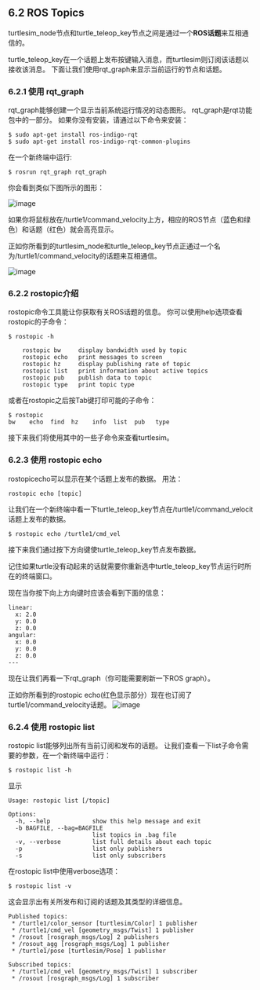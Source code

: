 ## 6.2 ROS Topics
turtlesim_node节点和turtle_teleop_key节点之间是通过一个**ROS话题**来互相通信的。

turtle_teleop_key在一个话题上发布按键输入消息，而turtlesim则订阅该话题以接收该消息。
下面让我们使用rqt_graph来显示当前运行的节点和话题。
### 6.2.1 使用 rqt_graph
rqt_graph能够创建一个显示当前系统运行情况的动态图形。
rqt_graph是rqt功能包中的一部分。
如果你没有安装，请通过以下命令来安装：

```
$ sudo apt-get install ros-indigo-rqt
$ sudo apt-get install ros-indigo-rqt-common-plugins
```
在一个新终端中运行:

```
$ rosrun rqt_graph rqt_graph
```
你会看到类似下图所示的图形：

![image](http://wiki.ros.org/ROS/Tutorials/UnderstandingTopics?action=AttachFile&do=get&target=rqt_graph_turtle_key.png)

如果你将鼠标放在/turtle1/command_velocity上方，相应的ROS节点（蓝色和绿色）和话题（红色）就会高亮显示。

正如你所看到的turtlesim_node和turtle_teleop_key节点正通过一个名为/turtle1/command_velocity的话题来互相通信。

![image](http://wiki.ros.org/ROS/Tutorials/UnderstandingTopics?action=AttachFile&do=get&target=rqt_graph_turtle_key2.png)

### 6.2.2 rostopic介绍
rostopic命令工具能让你获取有关ROS话题的信息。
你可以使用help选项查看rostopic的子命令：

```
$ rostopic -h

    rostopic bw     display bandwidth used by topic
    rostopic echo   print messages to screen
    rostopic hz     display publishing rate of topic    
    rostopic list   print information about active topics
    rostopic pub    publish data to topic
    rostopic type   print topic type
```
或者在rostopic之后按Tab键打印可能的子命令：

```
$ rostopic 
bw    echo  find  hz    info  list  pub   type 
```
接下来我们将使用其中的一些子命令来查看turtlesim。

### 6.2.3 使用 rostopic echo
rostopicecho可以显示在某个话题上发布的数据。
用法：

```
rostopic echo [topic]
```

让我们在一个新终端中看一下turtle_teleop_key节点在/turtle1/command_velocit话题上发布的数据。

```
$ rostopic echo /turtle1/cmd_vel
```

接下来我们通过按下方向键使turtle_teleop_key节点发布数据。

记住如果turtle没有动起来的话就需要你重新选中turtle_teleop_key节点运行时所在的终端窗口。

现在当你按下向上方向键时应该会看到下面的信息：

```
linear: 
  x: 2.0
  y: 0.0
  z: 0.0
angular: 
  x: 0.0
  y: 0.0
  z: 0.0
---

```
现在让我们再看一下rqt_graph（你可能需要刷新一下ROS graph）。

正如你所看到的rostopic echo(红色显示部分）现在也订阅了turtle1/command_velocity话题。
![image](http://wiki.ros.org/ROS/Tutorials/UnderstandingTopics?action=AttachFile&do=get&target=rqt_graph_echo.png)

### 6.2.4 使用 rostopic list
rostopic list能够列出所有当前订阅和发布的话题。
让我们查看一下list子命令需要的参数，在一个新终端中运行：

```
$ rostopic list -h

```
显示
```
Usage: rostopic list [/topic]

Options:
  -h, --help            show this help message and exit
  -b BAGFILE, --bag=BAGFILE
                        list topics in .bag file
  -v, --verbose         list full details about each topic
  -p                    list only publishers
  -s                    list only subscribers
```
在rostopic list中使用verbose选项：

```
$ rostopic list -v
```

这会显示出有关所发布和订阅的话题及其类型的详细信息。

```
Published topics:
 * /turtle1/color_sensor [turtlesim/Color] 1 publisher
 * /turtle1/cmd_vel [geometry_msgs/Twist] 1 publisher
 * /rosout [rosgraph_msgs/Log] 2 publishers
 * /rosout_agg [rosgraph_msgs/Log] 1 publisher
 * /turtle1/pose [turtlesim/Pose] 1 publisher

Subscribed topics:
 * /turtle1/cmd_vel [geometry_msgs/Twist] 1 subscriber
 * /rosout [rosgraph_msgs/Log] 1 subscriber
```